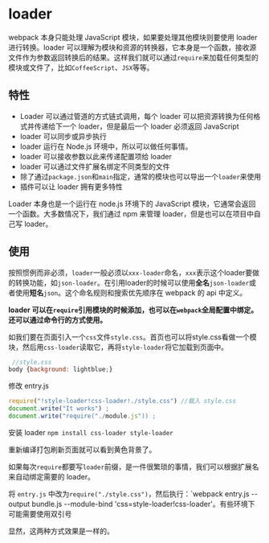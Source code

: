 # loader

webpack 本身只能处理 JavaScript 模块，如果要处理其他模块则要使用 loader 进行转换。loader 可以理解为模块和资源的转换器，它本身是一个函数，接收源文件作为参数返回转换后的结果。这样我们就可以通过`require`来加载任何类型的模块或文件了，比如`CoffeeScript`、`JSX`等等。

## 特性

- Loader 可以通过管道的方式链式调用，每个 loader 可以把资源转换为任何格式并传递给下一个 loader，但是最后一个 loader 必须返回 JavaScript
- loader 可以同步或异步执行
- loader 运行在 Node.js 环境中，所以可以做任何事情。
- loader 可以接收参数以此来传递配置项给 loader
- loader 可以通过文件扩展名绑定不同类型的文件
- 除了通过`package.json`和`main`指定，通常的模块也可以导出一个`loader`来使用
- 插件可以让 loader 拥有更多特性

Loader 本身也是一个运行在 node.js 环境下的 JavaScript 模块，它通常会返回一个函数。大多数情况下，我们通过 npm 来管理 loader，但是也可以在项目中自己写 loader。

## 使用

按照惯例而非必须，`loader`一般必须以`xxx-loader`命名，`xxx`表示这个loader要做的转换功能，如`json-loader`。在引用loader的时候可以使用**全名**`json-loader`或者使用**短名**`json`。这个命名规则和搜索优先顺序在 webpack 的 api 中定义。

**loader 可以在`require`引用模块的时候添加，也可以在`webpack`全局配置中绑定。还可以通过命令行的方式使用。**

如我们要在页面引入一个`css`文件`style.css`。首页也可以将style.css看做一个模块，然后用`css-loader`读取它，再将`style-loader`将它加载到页面中。

``` js
 //style.css
body {background: lightblue;}
```

 修改 entry.js

```js
require("!style-loader!css-loader!./style.css") //载入 style.css
document.write("It works") ;
document.write("require("./module.js")) ;
```

安装 loader `npm install css-loader style-loader`

重新编译打包刷新页面就可以看到黄色背景了。

如果每次`require`都要写`loader`前缀，是一件很繁琐的事情，我们可以根据扩展名来自动绑定需要的 loader。

将 `entry.js` 中改为`require("./style.css")`，然后执行：`webpack entry.js --output bundle.js --module-bind 'css=style-loader!css-loader'。有些环境下可能需要使用双引号

显然，这两种方式效果是一样的。

